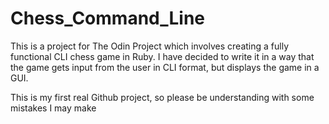 # Chess_Command_Line

This is a project for The Odin Project which involves creating a fully functional CLI chess game in Ruby. I have decided to write it in a way that the game gets input from the user in CLI format, but displays the game in a GUI.


This is my first real Github project, so please be understanding with some mistakes I may make
